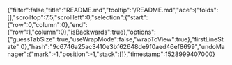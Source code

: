 {"filter":false,"title":"README.md","tooltip":"/README.md","ace":{"folds":[],"scrolltop":7.5,"scrollleft":0,"selection":{"start":{"row":0,"column":0},"end":{"row":1,"column":0},"isBackwards":true},"options":{"guessTabSize":true,"useWrapMode":false,"wrapToView":true},"firstLineState":0},"hash":"9c6746a25ac3410e3bf62648de9f0aed46ef8699","undoManager":{"mark":-1,"position":-1,"stack":[]},"timestamp":1528999407000}